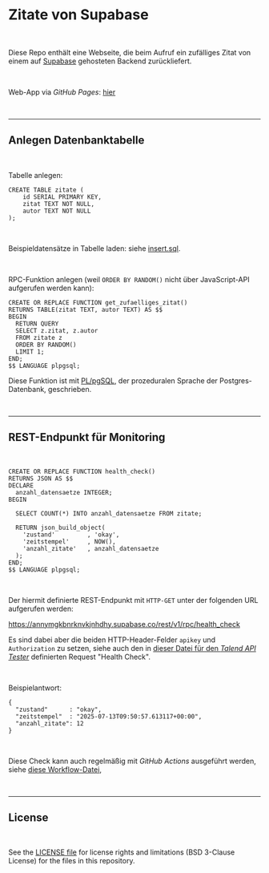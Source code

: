 # Zitate von Supabase #

<br>

Diese Repo enthält eine Webseite, die beim Aufruf ein zufälliges Zitat von einem
auf [Supabase](https://supabase.com/) gehosteten Backend zurückliefert.

<br>

Web-App via *GitHub Pages*: 
[hier](https://mdecker-mobilecomputing.github.io/HTML_Supabase_Zitate/)

<br>

----

## Anlegen Datenbanktabelle ##

<br>

Tabelle anlegen:
```
CREATE TABLE zitate (
    id SERIAL PRIMARY KEY,
    zitat TEXT NOT NULL,
    autor TEXT NOT NULL
);    
```

<br>

Beispieldatensätze in Tabelle laden: siehe [insert.sql](insert.sql).

<br>

RPC-Funktion anlegen (weil `ORDER BY RANDOM()` nicht über JavaScript-API aufgerufen werden kann):

```
CREATE OR REPLACE FUNCTION get_zufaelliges_zitat()
RETURNS TABLE(zitat TEXT, autor TEXT) AS $$
BEGIN
  RETURN QUERY
  SELECT z.zitat, z.autor
  FROM zitate z
  ORDER BY RANDOM()
  LIMIT 1;
END;
$$ LANGUAGE plpgsql;
```

Diese Funktion ist mit [PL/pgSQL](https://www.postgresql.org/docs/current/plpgsql.html), der prozeduralen
Sprache der Postgres-Datenbank, geschrieben.

<br>

----

## REST-Endpunkt für Monitoring ##

<br>

```
CREATE OR REPLACE FUNCTION health_check()
RETURNS JSON AS $$
DECLARE
  anzahl_datensaetze INTEGER;
BEGIN

  SELECT COUNT(*) INTO anzahl_datensaetze FROM zitate;
  
  RETURN json_build_object(
    'zustand'         , 'okay',
    'zeitstempel'     , NOW(),
    'anzahl_zitate'   , anzahl_datensaetze
  );
END;
$$ LANGUAGE plpgsql;
```

<br>

Der hiermit definierte REST-Endpunkt mit `HTTP-GET` unter der folgenden URL aufgerufen werden:

  https://annymgkbnrknvkjnhdhy.supabase.co/rest/v1/rpc/health_check

Es sind dabei aber die beiden HTTP-Header-Felder `apikey` und `Authorization` zu setzen,
siehe auch den in [dieser Datei für den *Talend API Tester*](TalendApiTest-SupabaseZitate.json)
definierten Request "Health Check".

<br>

Beispielantwort:
```
{
  "zustand"      : "okay",
  "zeitstempel"  : "2025-07-13T09:50:57.613117+00:00",
  "anzahl_zitate": 12
}
```

<br>

Diese Check kann auch regelmäßig mit *GitHub Actions* ausgeführt werden, 
siehe [diese Workflow-Datei](.github/workflows/healthcheck.yml),

<br>

----

## License ##

<br>

See the [LICENSE file](LICENSE.md) for license rights and limitations (BSD 3-Clause License) for the files in this repository.

<br>
